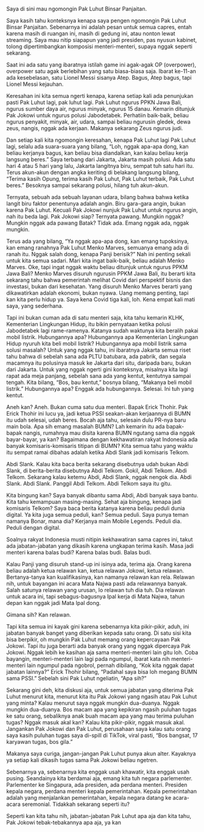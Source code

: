 Saya di sini mau ngomongin Pak Luhut Binsar Panjaitan.

Saya kasih tahu konteksnya kenapa saya pengen ngomongin Pak Luhut Binsar Panjaitan. Sebenarnya ini adalah pesan untuk semua capres, entah karena masih di ruangan ini, masih di gedung ini, atau nonton lewat streaming. Saya mau nitip siapapun yang jadi presiden, pas nyusun kabinet, tolong dipertimbangkan komposisi menteri-menteri, supaya nggak seperti sekarang.

Saat ini ada satu yang ibaratnya istilah game ini agak-agak OP (overpower), overpower satu agak berlebihan yang satu biasa-biasa saja. Ibarat ke-11-an ada kesebelasan, satu Lionel Messi sisanya Atep. Bagus, Atep bagus, tapi Lionel Messi kejauhan.

Keresahan ini kita semua ngerti kenapa, karena setiap kali ada penunjukan pasti Pak Luhut lagi, pak luhut lagi. Pak Luhut ngurus PPKN Jawa Bali, ngurus sumber daya air, ngurus minyak, ngurus 15 danau. Kemarin ditunjuk Pak Jokowi untuk ngurus polusi Jabodetabek. Perhatiin baik-baik, beliau ngurus penyakit, minyak, air, udara, sampai beliau ngurusin gledek, dewa zeus, nangis, nggak ada kerjaan. Makanya sekarang Zeus ngurus judi.

Dan setiap kali kita ngomongin keresahan, kenapa Pak Luhut lagi Pak Luhut lagi, selalu ada suara-suara yang bilang, “Loh, nggak apa-apa dong, kan beliau kerjanya bagus, kan beliau bisa diandalkan, kan kalau beliau kerja langsung beres.” Saya terbang dari Jakarta, Jakarta masih polusi. Ada satu hari 4 atau 5 hari yang lalu, Jakarta langitnya biru, sempat tuh satu hari itu. Terus akun-akun dengan angka keriting di belakang langsung bilang, “Terima kasih Opung, terima kasih Pak Luhut, Pak Luhut terbaik, Pak Luhut beres.” Besoknya sampai sekarang polusi, hilang tuh akun-akun.

Ternyata, sebuah ada sebuah layanan udara, bilang bahwa bahwa ketika langit biru faktor penentunya adalah angin. Biru gara-gara angin, bukan karena Pak Luhut. Kecuali Pak Jokowi nunjuk Pak Luhut untuk ngurus angin, nah itu beda lagi. Pak Jokowi siap? Ternyata pawang. Mungkin nggak? Mungkin nggak ada pawang Batak? Tidak ada. Emang nggak ada, nggak mungkin.

Terus ada yang bilang, “Ya nggak apa-apa dong, kan emang tupoksinya, kan emang ranahnya Pak Luhut Menko Marves, semuanya emang ada di ranah itu. Nggak salah dong, kenapa Panji berisik?” Nah ini penting sekali untuk kita semua sadari. Mari kita ingat baik-baik, beliau adalah Menko Marves. Oke, tapi ingat nggak waktu beliau ditunjuk untuk ngurus PPKM Jawa Bali? Menko Marves disuruh ngurusin PPKM Jawa Bali, itu berarti kita sekarang tahu bahwa pemerintah melihat Covid dari perspektif bisnis dan investasi, bukan dari kesehatan. Yang disuruh Menko Marves berarti yang dikawatirkan adalah ekonomi, bukan nyawa. Uang memang penting, tapi kan kita perlu hidup ya. Saya kena Covid tiga kali, loh. Kena empat kali mati saya, yang sederhana.

Tapi ini bukan cuman ada di satu menteri saja, kita tahu kemarin KLHK, Kementerian Lingkungan Hidup, itu bikin pernyataan ketika polusi Jabodetabek lagi rame-ramenya. Katanya sudah waktunya kita beralih pakai mobil listrik. Hubungannya apa? Hubungannya apa Kementerian Lingkungan Hidup nyuruh kita beli mobil listrik? Hubungannya apa mobil listrik sama solusi masalah? Untuk yang nggak tahu, ini ibaratnya Jakarta semua riset tahu bahwa di sebelah sana ada PLTU batubara, ada pabrik, dan segala macamnya itu polusinya masuk ke Jakarta dari situ, daripada baru, bukan dari Jakarta. Untuk yang nggak ngerti gini konteksnya, misalnya kita lagi rapat ada meja panjang, sebelah sana ada yang kentut, kentutnya sampai tengah. Kita bilang, “Bos, bau kentut,” bosnya bilang, “Makanya beli mobil listrik.” Hubungannya apa? Enggak ada hubungannya. Selesai. Ini tuh yang kentut.

Aneh kan? Aneh. Bukan cuma satu dua menteri. Bapak Erick Thohir. Pak Erick Thohir ini lucu ya, jadi ketua PSSI seakan-akan kerjaannya di BUMN itu udah selesai, udah beres. Bocah aja tahu, selesain dulu PR-nya baru main bola. Apa sih emang masalah BUMN? Lah kemarin itu ada bapak-bapak nangis, rumahnya mau disita karena BUMN ngutang sama dia nggak bayar-bayar, ya kan? Bagaimana dengan kekhawatiran rakyat Indonesia ada banyak komisaris-komisaris titipan di BUMN? Kita semua tahu yang waktu itu sempat ramai dibahas adalah ketika Abdi Slank jadi komisaris Telkom.

Abdi Slank. Kalau kita baca berita sekarang disebutnya udah bukan Abdi Slank, di berita-berita disebutnya Abdi Telkom. Gokil, Abdi Telkom. Abdi Telkom. Sekarang kalau ketemu Abdi, Abdi Slank, nggak nengok dia. Abdi Slank. Abdi Slank. Panggil Abdi Telkom. Abdi Telkom saya itu gitu.

Kita bingung kan? Saya banyak dibantu sama Abdi, Abdi banyak saya bantu. Kita tahu kemampuan masing-masing. Sehat aja bingung, kenapa jadi komisaris Telkom? Saya baca berita katanya karena beliau peduli dunia digital. Ya kita juga semua peduli, kan? Semua peduli. Saya punya teman namanya Bonar, mana dia? Kerjanya main Mobile Legends. Peduli dia. Peduli dengan digital.

Soalnya rakyat Indonesia musti nitipin kekhawatiran sama capres ini, takut ada jabatan-jabatan yang dikasih karena ungkapan terima kasih. Masa jadi menteri karena balas budi? Karena balas budi. Balas budi.

Kalau Panji yang disuruh stand-up ini isinya ada, terima aja. Orang karena beliau adalah ketua relawan kan, ketua relawan Jokowi, ketua relawan. Bertanya-tanya kan kualifikasinya, kan namanya relawan kan rela. Relawan nih, untuk bayangan ini acara Mata Najwa pasti ada relawannya banyak. Salah satunya relawan yang urusan, lo relawan tuh dia tuh. Dia relawan untuk acara ini, tapi sebagus-bagusnya Ipal kerja di Mata Najwa, tahun depan kan nggak jadi Mata Ipal dong.

Gimana sih? Kan relawan.

Tapi kita semua ini kayak gini karena sebenarnya kita pikir-pikir, aduh, ini jabatan banyak banget yang diberikan kepada satu orang. Di satu sisi kita bisa berpikir, oh mungkin Pak Luhut memang orang kepercayaan Pak Jokowi. Tapi itu juga berarti ada banyak orang yang nggak dipercaya Pak Jokowi. Nggak lebih ke kasihan aja sama menteri-menteri lain gitu loh. Coba bayangin, menteri-menteri lain lagi pada ngumpul, ibarat kata nih menteri-menteri lain ngumpul pada ngobrol, pernah dibilang, “Kok kita nggak dapat jabatan lainnya?” Erick Thohir bilang, “Padahal saya bisa loh megang BUMN sama PSSI.” Sebelah sini Pak Luhut ngeliatin, “Apa sih?”

Sekarang gini deh, kita diskusi aja, untuk semua jabatan yang diterima Pak Luhut menurut kita, menurut kita itu Pak Jokowi yang ngasih atau Pak Luhut yang minta? Kalau menurut saya nggak mungkin dua-duanya. Nggak mungkin dua-duanya. Bos macam apa yang kepikiran ngasih puluhan tugas ke satu orang, sebaliknya anak buah macam apa yang mau terima puluhan tugas? Nggak masuk akal kan? Kalau kita pikir-pikir, nggak masuk akal. Jangankan Pak Jokowi dan Pak Luhut, perusahaan saya kalau satu orang saya kasih puluhan tugas saya di-spill di TikTok, viral pasti, “Bos bangsat, 17 karyawan tugas, bos gila.”

Makanya saya curiga, jangan-jangan Pak Luhut punya akun alter. Kayaknya ya setiap kali dikasih tugas sama Pak Jokowi beliau ngetren.

Sebenarnya ya, sebenarnya kita enggak usah khawatir, kita enggak usah pusing. Seandainya kita berdamai aja, emang kita tuh negara parlementer. Parlementer ke Singapura, ada presiden, ada perdana menteri. Presiden kepala negara, perdana menteri kepala pemerintahan. Kepala pemerintahan adalah yang menjalankan pemerintahan, kepala negara datang ke acara-acara seremonial. Tidakkah sekarang seperti itu?

Seperti kan kita tahu nih, jabatan-jabatan Pak Luhut apa aja dan kita tahu, Pak Jokowi tebak-tebakannya apa aja, ya kan